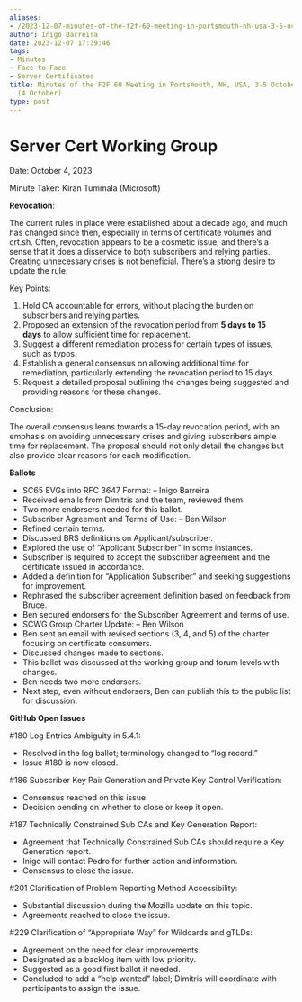 ```yaml
---
aliases:
- /2023-12-07-minutes-of-the-f2f-60-meeting-in-portsmouth-nh-usa-3-5-october-2023-scwg-4-october/
author: Iñigo Barreira
date: 2023-12-07 17:39:46
tags:
- Minutes
- Face-to-Face
- Server Certificates
title: Minutes of the F2F 60 Meeting in Portsmouth, NH, USA, 3-5 October 2023 – SCWG
  (4 October)
type: post
---
```


# Server Cert Working Group

Date: October 4, 2023

Minute Taker: Kiran Tummala (Microsoft)

**Revocation**:

The current rules in place were established about a decade ago, and much has changed since then, especially in terms of certificate volumes and crt.sh. Often, revocation appears to be a cosmetic issue, and there’s a sense that it does a disservice to both subscribers and relying parties. Creating unnecessary crises is not beneficial. There’s a strong desire to update the rule.

Key Points:

1. Hold CA accountable for errors, without placing the burden on subscribers and relying parties.
1. Proposed an extension of the revocation period from **5 days to 15 days** to allow sufficient time for replacement.
1. Suggest a different remediation process for certain types of issues, such as typos.
1. Establish a general consensus on allowing additional time for remediation, particularly extending the revocation period to 15 days.
1. Request a detailed proposal outlining the changes being suggested and providing reasons for these changes.

Conclusion:

The overall consensus leans towards a 15-day revocation period, with an emphasis on avoiding unnecessary crises and giving subscribers ample time for replacement. The proposal should not only detail the changes but also provide clear reasons for each modification.

**Ballots**

- SC65 EVGs into RFC 3647 Format: – Inigo Barreira
- Received emails from Dimitris and the team, reviewed them.
- Two more endorsers needed for this ballot.
- Subscriber Agreement and Terms of Use: – Ben Wilson
- Refined certain terms.
- Discussed BRS definitions on Applicant/subscriber.
- Explored the use of “Applicant Subscriber” in some instances.
- Subscriber is required to accept the subscriber agreement and the certificate issued in accordance.
- Added a definition for “Application Subscriber” and seeking suggestions for improvement.
- Rephrased the subscriber agreement definition based on feedback from Bruce.
- Ben secured endorsers for the Subscriber Agreement and terms of use.
- SCWG Group Charter Update: – Ben Wilson
- Ben sent an email with revised sections (3, 4, and 5) of the charter focusing on certificate consumers.
- Discussed changes made to sections.
- This ballot was discussed at the working group and forum levels with changes.
- Ben needs two more endorsers.
- Next step, even without endorsers, Ben can publish this to the public list for discussion.

**GitHub Open Issues**

#180 Log Entries Ambiguity in 5.4.1:

- Resolved in the log ballot; terminology changed to “log record.”
- Issue #180 is now closed.

#186 Subscriber Key Pair Generation and Private Key Control Verification:

- Consensus reached on this issue.
- Decision pending on whether to close or keep it open.

#187 Technically Constrained Sub CAs and Key Generation Report:

- Agreement that Technically Constrained Sub CAs should require a Key Generation report.
- Inigo will contact Pedro for further action and information.
- Consensus to close the issue.

#201 Clarification of Problem Reporting Method Accessibility:

- Substantial discussion during the Mozilla update on this topic.
- Agreements reached to close the issue.

#229 Clarification of “Appropriate Way” for Wildcards and gTLDs:

- Agreement on the need for clear improvements.
- Designated as a backlog item with low priority.
- Suggested as a good first ballot if needed.
- Concluded to add a “help wanted” label; Dimitris will coordinate with participants to assign the issue.